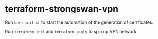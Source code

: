 # terraform-strongswan-vpn

Run `bash init.sh` to start the automation of the generation of certificates.

Run `terraform init` and `terraform apply` to spin up VPN network.

